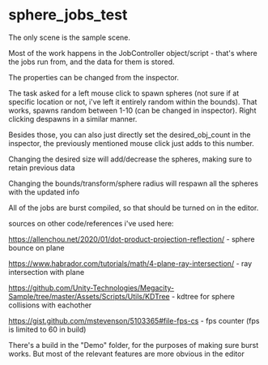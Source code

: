 # sphere_jobs_test

The only scene is the sample scene. 

Most of the work happens in the JobController object/script - that's where the jobs run from, and the data for them is stored.

The properties can be changed from the inspector. 

The task asked for a left mouse click to spawn spheres (not sure if at specific location or not, i've left it entirely random within the bounds). That works, spawns random between 1-10 (can be changed in inspector). Right clicking despawns in a similar manner.

Besides those, you can also just directly set the desired_obj_count in the inspector, the previously mentioned mouse click just adds to this number.

Changing the desired size will add/decrease the spheres, making sure to retain previous data

Changing the bounds/transform/sphere radius will respawn all the spheres with the updated info

All of the jobs are burst compiled, so that should be turned on in the editor.


sources on other code/references i've used here:

https://allenchou.net/2020/01/dot-product-projection-reflection/ - sphere bounce on plane

https://www.habrador.com/tutorials/math/4-plane-ray-intersection/ - ray intersection with plane

https://github.com/Unity-Technologies/Megacity-Sample/tree/master/Assets/Scripts/Utils/KDTree - kdtree for sphere collisions with eachother

https://gist.github.com/mstevenson/5103365#file-fps-cs - fps counter (fps is limited to 60 in build)

There's a build in the "Demo" folder, for the purposes of making sure burst works. But most of the relevant features are more obvious in the editor
